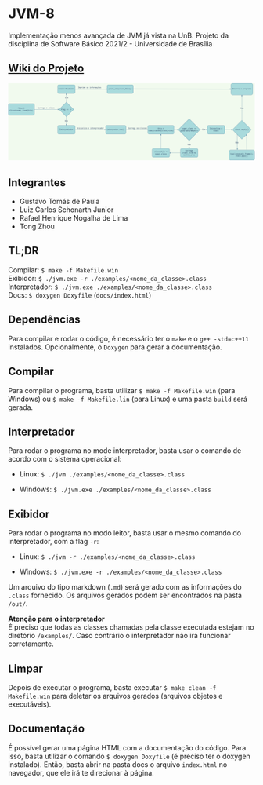 # JVM-8
Implementação menos avançada de JVM já vista na UnB. Projeto da disciplina de Software Básico 2021/2 - Universidade de Brasília

## [Wiki do Projeto](https://luizschonarth.github.io/JVM-8/)

![Diagrama de Comunicação](./assets/diagram.png)

## Integrantes
- Gustavo Tomás de Paula
- Luiz Carlos Schonarth Junior
- Rafael Henrique Nogalha de Lima
- Tong Zhou

## TL;DR
Compilar: `$ make -f Makefile.win`  
Exibidor: `$ ./jvm.exe -r ./examples/<nome_da_classe>.class`  
Interpretador: `$ ./jvm.exe ./examples/<nome_da_classe>.class`  
Docs: `$ doxygen Doxyfile` (`docs/index.html`)

## Dependências
Para compilar e rodar o código, é necessário ter o `make` e o `g++ -std=c++11` instalados. Opcionalmente, o `Doxygen` para gerar a documentação. 

## Compilar
Para compilar o programa, basta utilizar `$ make -f Makefile.win` (para Windows) ou `$ make -f Makefile.lin` (para Linux) e uma pasta `build` será gerada.

## Interpretador
Para rodar o programa no mode interpretador, basta usar o comando de acordo com o sistema operacional:

- Linux: ```$ ./jvm ./examples/<nome_da_classe>.class```

- Windows: ```$ ./jvm.exe ./examples/<nome_da_classe>.class```

## Exibidor
Para rodar o programa no modo leitor, basta usar o mesmo comando do interpretador, com a flag `-r`:

- Linux: ```$ ./jvm -r ./examples/<nome_da_classe>.class```

- Windows: ```$ ./jvm.exe -r ./examples/<nome_da_classe>.class```

Um arquivo do tipo markdown (`.md`) será gerado com as informações do `.class` fornecido. Os arquivos gerados podem ser encontrados na pasta `/out/`.

__Atenção para o interpretador__  
É preciso que todas as classes chamadas pela classe executada estejam no diretório `/examples/`. Caso contrário o interpretador não irá funcionar corretamente.

## Limpar
Depois de executar o programa, basta executar `$ make clean -f Makefile.win` para deletar os arquivos gerados (arquivos objetos e executáveis).

## Documentação
É possível gerar uma página HTML com a documentação do código. Para isso, basta utilizar o comando `$ doxygen Doxyfile` (é preciso ter o doxygen instalado). Então, basta abrir na pasta docs o arquivo `index.html` no navegador, que ele irá te direcionar à página.

